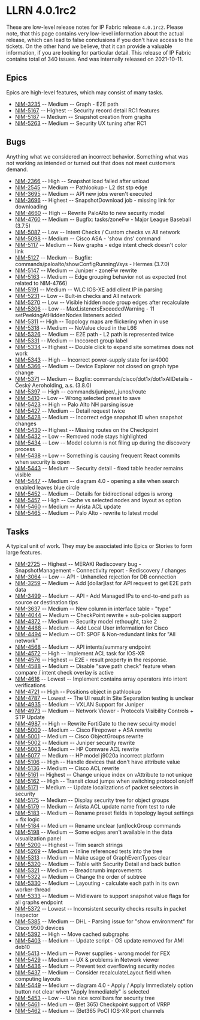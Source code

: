 # LLRN 4.0.1rc2

These are low-level release notes for IP Fabric release `4.0.1rc2`. Please note, that this page contains very low-level information about the actual release, which can lead to false conclusions if you don't have access to the tickets. On the other hand we believe, that it can provide a valuable information, if you are looking for particular detail. This release of IP Fabric contains total of 340 issues. And was internally released on 2021-10-11.

## Epics

Epics are high-level features, which may consist of many tasks.

- [NIM-3235](https://ipfabric.atlassian.net/browse/NIM-3235) -- Medium -- Graph - E2E path
- [NIM-5167](https://ipfabric.atlassian.net/browse/NIM-5167) -- Highest -- Security record detail RC1 features
- [NIM-5187](https://ipfabric.atlassian.net/browse/NIM-5187) -- Medium -- Snapshot creation from graphs
- [NIM-5263](https://ipfabric.atlassian.net/browse/NIM-5263) -- Medium -- Security UX tuning after RC1

## Bugs

Anything what we considered an incorrect behavior. Something what was not working as intended or turned out that does not meet customers demand.

- [NIM-2366](https://ipfabric.atlassian.net/browse/NIM-2366) -- High -- Snapshot load failed after unload
- [NIM-2545](https://ipfabric.atlassian.net/browse/NIM-2545) -- Medium -- Pathlookup - L2 dst stp edge
- [NIM-3695](https://ipfabric.atlassian.net/browse/NIM-3695) -- Medium -- API new jobs weren't executed
- [NIM-3696](https://ipfabric.atlassian.net/browse/NIM-3696) -- Highest -- SnapshotDownload job - missing link for downloading
- [NIM-4660](https://ipfabric.atlassian.net/browse/NIM-4660) -- High -- Rewrite PaloAlto to new security model
- [NIM-4760](https://ipfabric.atlassian.net/browse/NIM-4760) -- Medium -- Bugfix: tasks/zoneFw - Major League Baseball (3.7.5)
- [NIM-5087](https://ipfabric.atlassian.net/browse/NIM-5087) -- Low -- Intent Checks / Custom checks vs All network
- [NIM-5098](https://ipfabric.atlassian.net/browse/NIM-5098) -- Medium -- Cisco ASA - 'show dns' command
- [NIM-5117](https://ipfabric.atlassian.net/browse/NIM-5117) -- Medium -- New graphs - edge intent check doesn't color link
- [NIM-5127](https://ipfabric.atlassian.net/browse/NIM-5127) -- Medium -- Bugfix: commands/paloalto/showConfigRunningVsys - Hermes (3.7.0)
- [NIM-5147](https://ipfabric.atlassian.net/browse/NIM-5147) -- Medium -- Juniper - zoneFw rewrite
- [NIM-5163](https://ipfabric.atlassian.net/browse/NIM-5163) -- Medium -- Edge grouping behavior not as expected (not related to NIM-4766)
- [NIM-5191](https://ipfabric.atlassian.net/browse/NIM-5191) -- Medium -- WLC IOS-XE add client IP in parsing
- [NIM-5231](https://ipfabric.atlassian.net/browse/NIM-5231) -- Low -- Bult-in checks and All network
- [NIM-5270](https://ipfabric.atlassian.net/browse/NIM-5270) -- Low -- Visible hidden node group edges after recalculate
- [NIM-5306](https://ipfabric.atlassian.net/browse/NIM-5306) -- Low -- MaxListenersExceededWarning - 11 setPeekingAtHiddenNodes listeners added
- [NIM-5311](https://ipfabric.atlassian.net/browse/NIM-5311) -- High -- Topology maps are flickering when in use
- [NIM-5318](https://ipfabric.atlassian.net/browse/NIM-5318) -- Medium -- NoValue cloud in the L66
- [NIM-5326](https://ipfabric.atlassian.net/browse/NIM-5326) -- Medium -- E2E path - L2 path is represented twice
- [NIM-5331](https://ipfabric.atlassian.net/browse/NIM-5331) -- Medium -- Inccorect group label
- [NIM-5334](https://ipfabric.atlassian.net/browse/NIM-5334) -- Highest -- Double click to expand site sometimes does not work
- [NIM-5343](https://ipfabric.atlassian.net/browse/NIM-5343) -- High -- Incorrect power-supply state for isr4000
- [NIM-5366](https://ipfabric.atlassian.net/browse/NIM-5366) -- Medium -- Device Explorer not closed on graph type change
- [NIM-5371](https://ipfabric.atlassian.net/browse/NIM-5371) -- Medium -- Bugfix: commands/cisco/dot1x/dot1xAllDetails - Český Aeroholding, a.s. (3.8.0)
- [NIM-5397](https://ipfabric.atlassian.net/browse/NIM-5397) -- High -- commands/juniper/_junos/route
- [NIM-5410](https://ipfabric.atlassian.net/browse/NIM-5410) -- Low -- Wrong selected preset to save
- [NIM-5423](https://ipfabric.atlassian.net/browse/NIM-5423) -- High -- Palo Alto NH parsing issue
- [NIM-5427](https://ipfabric.atlassian.net/browse/NIM-5427) -- Medium -- Detail request twice
- [NIM-5428](https://ipfabric.atlassian.net/browse/NIM-5428) -- Medium -- Incorrect edge snapshot ID when snapshot changes
- [NIM-5430](https://ipfabric.atlassian.net/browse/NIM-5430) -- Highest -- Missing routes on the Checkpoint
- [NIM-5432](https://ipfabric.atlassian.net/browse/NIM-5432) -- Low -- Removed node stays highlighted
- [NIM-5434](https://ipfabric.atlassian.net/browse/NIM-5434) -- Low -- Model column is not filing up during the discovery process
- [NIM-5438](https://ipfabric.atlassian.net/browse/NIM-5438) -- Low -- Something is causing frequent React commits when security is open
- [NIM-5443](https://ipfabric.atlassian.net/browse/NIM-5443) -- Medium -- Security detail - fixed table header remains visible
- [NIM-5447](https://ipfabric.atlassian.net/browse/NIM-5447) -- Medium -- diagram 4.0 - opening a site when search enabled leaves blue circle
- [NIM-5452](https://ipfabric.atlassian.net/browse/NIM-5452) -- Medium -- Details for bidirectional edges is wrong
- [NIM-5457](https://ipfabric.atlassian.net/browse/NIM-5457) -- High -- Cache vs selected nodes and layout as option
- [NIM-5460](https://ipfabric.atlassian.net/browse/NIM-5460) -- Medium -- Arista ACL update
- [NIM-5465](https://ipfabric.atlassian.net/browse/NIM-5465) -- Medium -- Palo Alto - rewrite to latest model

## Tasks

A typical unit of work. They may be associated into Epics or Stories to form large features.

- [NIM-2725](https://ipfabric.atlassian.net/browse/NIM-2725) -- Highest -- MERAKI Rediscovery bug - SnapshotManagement - Connectivity report - Rediscovery / changes
- [NIM-3064](https://ipfabric.atlassian.net/browse/NIM-3064) -- Low -- API - Unhandled rejection for DB connection
- [NIM-3259](https://ipfabric.atlassian.net/browse/NIM-3259) -- Medium -- Add [dollar]last for API request to get E2E path data
- [NIM-3499](https://ipfabric.atlassian.net/browse/NIM-3499) -- Medium -- API - Add Managed IPs to end-to-end path as source or destination tips
- [NIM-3637](https://ipfabric.atlassian.net/browse/NIM-3637) -- Medium -- New column in interface table - "type"
- [NIM-4044](https://ipfabric.atlassian.net/browse/NIM-4044) -- Medium -- CheckPoint rewrite + sub-policies support
- [NIM-4372](https://ipfabric.atlassian.net/browse/NIM-4372) -- Medium -- Security model rethought, take 2
- [NIM-4468](https://ipfabric.atlassian.net/browse/NIM-4468) -- Medium -- Add Local User information for Cisco
- [NIM-4494](https://ipfabric.atlassian.net/browse/NIM-4494) -- Medium -- OT: SPOF & Non-redundant links for "All network"
- [NIM-4568](https://ipfabric.atlassian.net/browse/NIM-4568) -- Medium -- API intents/summary endpoint
- [NIM-4572](https://ipfabric.atlassian.net/browse/NIM-4572) -- High -- Implement ACL task for IOS-XR
- [NIM-4576](https://ipfabric.atlassian.net/browse/NIM-4576) -- Highest -- E2E - result property in the response.
- [NIM-4588](https://ipfabric.atlassian.net/browse/NIM-4588) -- Medium -- Disable "save path check" feature when compare / intent check overlay is active
- [NIM-4616](https://ipfabric.atlassian.net/browse/NIM-4616) -- Lowest -- Implement contains array operators into intent verifications
- [NIM-4721](https://ipfabric.atlassian.net/browse/NIM-4721) -- High -- Positions object in pathlookup
- [NIM-4787](https://ipfabric.atlassian.net/browse/NIM-4787) -- Lowest -- The UI result in Site Separation testing is unclear
- [NIM-4935](https://ipfabric.atlassian.net/browse/NIM-4935) -- Medium -- VXLAN Support for Juniper
- [NIM-4973](https://ipfabric.atlassian.net/browse/NIM-4973) -- Medium -- Network Viewer - Protocols Visibility Controls + STP Update
- [NIM-4987](https://ipfabric.atlassian.net/browse/NIM-4987) -- High -- Rewrite FortiGate to the new secuirty model
- [NIM-5000](https://ipfabric.atlassian.net/browse/NIM-5000) -- Medium -- Cisco Firepower + ASA rewrite
- [NIM-5001](https://ipfabric.atlassian.net/browse/NIM-5001) -- Medium -- Cisco ObjectGroups rewrite
- [NIM-5002](https://ipfabric.atlassian.net/browse/NIM-5002) -- Medium -- Juniper security rewrite
- [NIM-5003](https://ipfabric.atlassian.net/browse/NIM-5003) -- Medium -- HP Comware ACL rewrite
- [NIM-5077](https://ipfabric.atlassian.net/browse/NIM-5077) -- Medium -- HP model j9020a incorrect platform
- [NIM-5106](https://ipfabric.atlassian.net/browse/NIM-5106) -- High -- Handle devices that don't have attribute value
- [NIM-5136](https://ipfabric.atlassian.net/browse/NIM-5136) -- Medium -- Cisco ACL rewrite
- [NIM-5161](https://ipfabric.atlassian.net/browse/NIM-5161) -- Highest -- Change unique index on vAttribute to not unique
- [NIM-5162](https://ipfabric.atlassian.net/browse/NIM-5162) -- High -- Transit cloud jumps when switching protocol on/off
- [NIM-5171](https://ipfabric.atlassian.net/browse/NIM-5171) -- Medium -- Update localizations of packet selectors in security
- [NIM-5175](https://ipfabric.atlassian.net/browse/NIM-5175) -- Medium -- Display security tree for object groups
- [NIM-5179](https://ipfabric.atlassian.net/browse/NIM-5179) -- Medium -- Arista ACL update name from test to rule
- [NIM-5183](https://ipfabric.atlassian.net/browse/NIM-5183) -- Medium -- Rename preset fields in topology layout settings + fix logic
- [NIM-5184](https://ipfabric.atlassian.net/browse/NIM-5184) -- Medium -- Rename unclear (un)lockGroup commands
- [NIM-5198](https://ipfabric.atlassian.net/browse/NIM-5198) -- Medium -- Some edges aren't available in the data visualization panel
- [NIM-5200](https://ipfabric.atlassian.net/browse/NIM-5200) -- Highest -- Trim search strings
- [NIM-5269](https://ipfabric.atlassian.net/browse/NIM-5269) -- Medium -- Inline referenced tests into the tree
- [NIM-5313](https://ipfabric.atlassian.net/browse/NIM-5313) -- Medium -- Make usage of GraphEventTypes clear
- [NIM-5320](https://ipfabric.atlassian.net/browse/NIM-5320) -- Medium -- Table with Security Detail and back button
- [NIM-5321](https://ipfabric.atlassian.net/browse/NIM-5321) -- Medium -- Breadcrumb improvements
- [NIM-5322](https://ipfabric.atlassian.net/browse/NIM-5322) -- Medium -- Change the order of subtree
- [NIM-5330](https://ipfabric.atlassian.net/browse/NIM-5330) -- Medium -- Layouting - calculate each path in its own worker-thread
- [NIM-5333](https://ipfabric.atlassian.net/browse/NIM-5333) -- Medium -- Midleware to support snapshot value flags for all graphs endpoint
- [NIM-5372](https://ipfabric.atlassian.net/browse/NIM-5372) -- Lowest -- Inconsistent security checks results in packet inspector
- [NIM-5385](https://ipfabric.atlassian.net/browse/NIM-5385) -- Medium -- DHL - Parsing issue for "show environment" for Cisco 9500 devices
- [NIM-5392](https://ipfabric.atlassian.net/browse/NIM-5392) -- High -- Move cached subgraphs
- [NIM-5403](https://ipfabric.atlassian.net/browse/NIM-5403) -- Medium -- Update script - OS update removed for AMI deb10
- [NIM-5413](https://ipfabric.atlassian.net/browse/NIM-5413) -- Medium -- Power supplies - wrong model for FEX
- [NIM-5429](https://ipfabric.atlassian.net/browse/NIM-5429) -- Medium -- UX & problems in Network viewer
- [NIM-5436](https://ipfabric.atlassian.net/browse/NIM-5436) -- Medium -- Prevent text overflowing security nodes
- [NIM-5437](https://ipfabric.atlassian.net/browse/NIM-5437) -- Medium -- Consider recalculateLayout field when computing layouts
- [NIM-5449](https://ipfabric.atlassian.net/browse/NIM-5449) -- Medium -- diagram 4.0 - Apply / Apply Immediately option button not clear when "Apply Immediately" is selected
- [NIM-5453](https://ipfabric.atlassian.net/browse/NIM-5453) -- Low -- Use nice scrollbars for security tree
- [NIM-5461](https://ipfabric.atlassian.net/browse/NIM-5461) -- Medium -- (Bet 365) Checkpoint support of VRRP
- [NIM-5462](https://ipfabric.atlassian.net/browse/NIM-5462) -- Medium -- (Bet365 PoC) IOS-XR port channels

